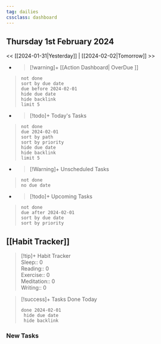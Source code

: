```yaml
---
tag: dailies
cssclass: dashboard
---
```

## Thursday 1st February 2024

<< [[2024-01-31|Yesterday]] | [[2024-02-02|Tomorrow]] >>

- > [!warning]+ [[Action Dashboard| OverDue ]]
> ```tasks
> not done
> sort by due date
> due before 2024-02-01
> hide due date
> hide backlink
> limit 5
> ```

- > [!todo]+ Today's Tasks
> ```tasks
> not done
> due 2024-02-01
> sort by path
> sort by priority
> hide due date
> hide backlink
> limit 5
> ```

- > [!Warning]+ Unscheduled Tasks  
 > ```tasks  
 > not done  
 > no due date

- > [!todo]+ Upcoming Tasks
> ```tasks  
> not done  
> due after 2024-02-01  
> sort by due date
> sort by priority  

## [[Habit Tracker]]
> [!tip]+ Habit Tracker  
> Sleep:: 0  
> Reading:: 0  
> Exercise:: 0  
> Meditation:: 0  
> Writing:: 0


> [!success]+ Tasks Done Today
> ```tasks 
> done 2024-02-01
>  hide due date
>  hide backlink
### New Tasks

